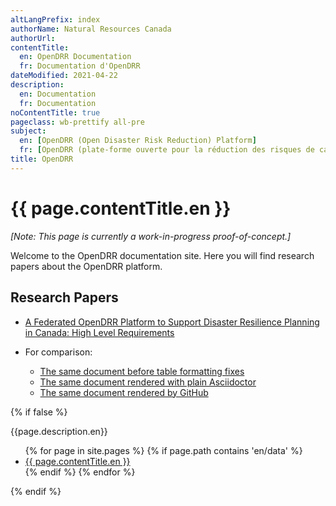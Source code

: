 ```yaml
---
altLangPrefix: index
authorName: Natural Resources Canada
authorUrl:
contentTitle:
  en: OpenDRR Documentation
  fr: Documentation d'OpenDRR
dateModified: 2021-04-22
description:
  en: Documentation
  fr: Documentation
noContentTitle: true
pageclass: wb-prettify all-pre
subject:
  en: [OpenDRR (Open Disaster Risk Reduction) Platform]
  fr: [OpenDRR (plate-forme ouverte pour la réduction des risques de catastrophes)]
title: OpenDRR
---
```


# {{ page.contentTitle.en }}

_[Note: This page is currently a work-in-progress proof-of-concept.]_

Welcome to the OpenDRR documentation site. Here you will find research papers about the OpenDRR platform.

## Research Papers

* [A Federated OpenDRR Platform to Support Disaster Resilience Planning in Canada: High Level Requirements](../docs/opendrr-platform.html)

* For comparison:
    * [The same document before table formatting fixes](../docs/opendrr-platform-before.html)
    * [The same document rendered with plain Asciidoctor](../docs/opendrr-platform-asciidoctor.html)
    * [The same document rendered by GitHub](https://github.com/OpenDRR/documentation/blob/master/docs/opendrr-platform.adoc)


{% if false %}

{{page.description.en}}

<ul>
  {% for page in site.pages %}
  {% if page.path contains 'en/data' %}
    <li>
      <a href="{{ site.baseurl }}{{ page.url }}">{{ page.contentTitle.en }}</a>
    </li>
    {% endif %}
  {% endfor %}
</ul>

{% endif %}
